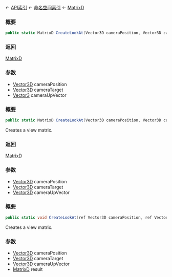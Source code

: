 ← [API索引](Api-Index) ← [命名空间索引](Namespace-Index) ← [MatrixD](VRageMath.MatrixD)

### 概要

```csharp
public static MatrixD CreateLookAt(Vector3D cameraPosition, Vector3D cameraTarget, Vector3 cameraUpVector)
```

### 返回

[MatrixD](VRageMath.MatrixD)

### 参数

* [Vector3D](VRageMath.Vector3D) cameraPosition
* [Vector3D](VRageMath.Vector3D) cameraTarget
* [Vector3](VRageMath.Vector3) cameraUpVector
### 概要

```csharp
public static MatrixD CreateLookAt(Vector3D cameraPosition, Vector3D cameraTarget, Vector3D cameraUpVector)
```

Creates a view matrix.

### 返回

[MatrixD](VRageMath.MatrixD)

### 参数

* [Vector3D](VRageMath.Vector3D) cameraPosition
* [Vector3D](VRageMath.Vector3D) cameraTarget
* [Vector3D](VRageMath.Vector3D) cameraUpVector
### 概要

```csharp
public static void CreateLookAt(ref Vector3D cameraPosition, ref Vector3D cameraTarget, ref Vector3D cameraUpVector, out MatrixD result)
```

Creates a view matrix.

### 参数

* [Vector3D](VRageMath.Vector3D) cameraPosition
* [Vector3D](VRageMath.Vector3D) cameraTarget
* [Vector3D](VRageMath.Vector3D) cameraUpVector
* [MatrixD](VRageMath.MatrixD) result
